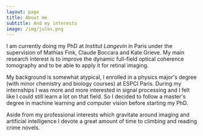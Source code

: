 ```yaml
---
layout: page
title: About me
subtitle: And my interests
image: /img/jules.png
---
```


I am currently doing my PhD at *Institut Langevin* in Paris under the supervision of Mathias Fink, Claude Boccara and Kate Grieve. My main research interest is to improve the dynamic full-field optical coherence tomography and to be able to apply it for retinal imaging.

My background is somewhat atypical, I enrolled in a physics major's degree (with minor chemistry and biology courses) at ESPCI Paris. During my internships I was more and more interested in signal processing and I felt like I could still learn a lot on that field. So I decided to follow a master's degree in machine learning and computer vision before starting my PhD.

Aside from my professional interests which gravitate around imaging and artificial intelligence I devote a great amount of time to climbing and reading crime novels.
